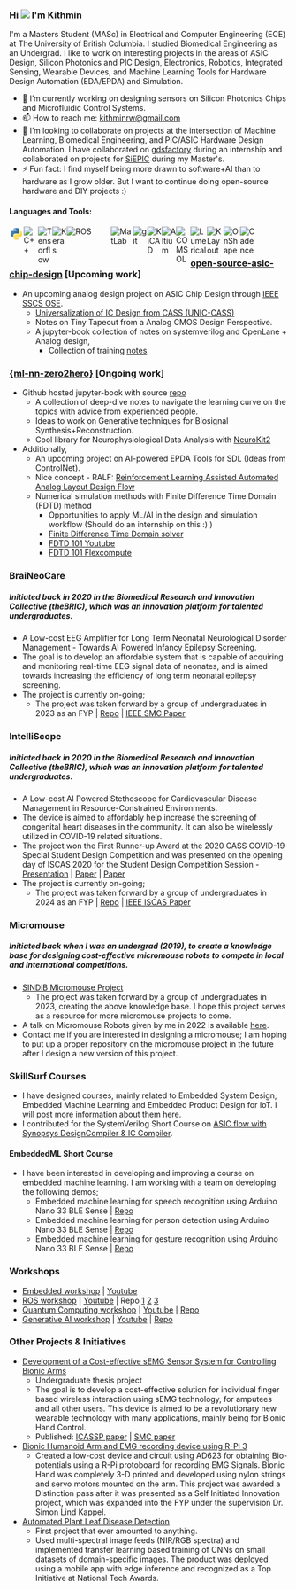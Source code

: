 ### Hi <img src="https://media.giphy.com/media/hvRJCLFzcasrR4ia7z/giphy.gif" width="25px"> I'm [Kithmin](https://www.kithminrw.com/)

I'm a Masters Student (MASc) in Electrical and Computer Engineering (ECE) at The University of British Columbia. I studied Biomedical Engineering as an Undergrad. I like to work on interesting projects in the areas of ASIC Design, Silicon Photonics and PIC Design, Electronics, Robotics, Integrated Sensing, Wearable Devices, and Machine Learning Tools for Hardware Design Automation (EDA/EPDA) and Simulation.

- 🔭 I’m currently working on designing sensors on Silicon Photonics Chips and Microfluidic Control Systems.
- 📫 How to reach me: kithminrw@gmail.com
- 👯 I’m looking to collaborate on projects at the intersection of Machine Learning, Biomedical Engineering, and PIC/ASIC Hardware Design Automation. I have collaborated on [gdsfactory](https://gdsfactory.github.io/gdsfactory/) during an internship and collaborated on projects for [SiEPIC](https://github.com/SiEPIC) during my Master's.
- ⚡ Fun fact: I find myself being more drawn to software+AI than to hardware as I grow older. But I want to continue doing open-source hardware and DIY projects :)

#### Languages and Tools:

[<img align="left" alt="Python" width="26px" src="https://raw.githubusercontent.com/devicons/devicon/master/icons/python/python-original.svg" />]()
[<img align="left" alt="C++" width="26px" src="https://raw.githubusercontent.com/isocpp/logos/master/cpp_logo.svg" />]()
[<img align="left" alt="Tensorflow" width="26px" src="https://raw.githubusercontent.com/valohai/ml-logos/master/tensorflow-tf.svg" />]()
[<img align="left" alt="Keras" width="26px" src="https://raw.githubusercontent.com/valohai/ml-logos/master/keras.svg" />]()
[<img align="left" alt="ROS" width="80px" src="https://upload.wikimedia.org/wikipedia/commons/thumb/b/bb/Ros_logo.svg/1280px-Ros_logo.svg.png" />]()
[<img align="left" alt="MatLab" width="40px" src="https://upload.wikimedia.org/wikipedia/commons/thumb/2/21/Matlab_Logo.png/667px-Matlab_Logo.png" />]()
[<img align="left" alt="git" width="26px" src="https://upload.wikimedia.org/wikipedia/commons/thumb/3/3f/Git_icon.svg/2048px-Git_icon.svg.png" />]()
[<img align="left" alt="KiCAD" width="26px" src="https://avatars.githubusercontent.com/u/3374914?s=200&v=4" />]()
[<img align="left" alt="Altium" width="26px" src="https://upload.wikimedia.org/wikipedia/commons/e/ea/Altium_Designer_Logo.png" />]()
[<img align="left" alt="COMSOL" width="26px" src="https://play-lh.googleusercontent.com/gdPzb-Oss6wI0v5P9HY5N15eb-nroNCiRnPXrtjvV2zoz4Q0Buw67e_RYkF0CsYvMx7F" />]()
[<img align="left" alt="Lumerical" width="30px" src="https://pbs.twimg.com/profile_images/1258494918634291200/tgR7gdWK_400x400.jpg" />]()
[<img align="left" alt="KLayout" width="30px" src="https://avatars.githubusercontent.com/u/46386928?s=200&v=4" />]()
[<img align="left" alt="OnShape" width="30px" src="https://play-lh.googleusercontent.com/yAS9WJJnjlCx77RxIvJSssrixhCdUxnBlM3CuPnQpl8QI3Ez19KreBL4xREc1gtmK_Y" />]()
[<img align="left" alt="Cadence" width="30px" src="https://companieslogo.com/img/orig/CDNS-20a21ff7.png?t=1652258778" />]()
<br />
<br />

<!--
[![Kithmin's GitHub stats](https://github-readme-stats.vercel.app/api?username=kithminrw&show_icons=true&theme=dark)](https://github.com/anuraghazra/github-readme-stats)
-->

### [open-source-asic-chip-design](https://github.com/SkillSurf) [Upcoming work]
- An upcoming analog design project on ASIC Chip Design through [IEEE SSCS OSE](https://sscs-ose.github.io/).
  - [Universalization of IC Design from CASS (UNIC-CASS)](https://ieee-cas.org/universalization-ic-design-cass-unic-cass)
  - Notes on Tiny Tapeout from a Analog CMOS Design Perspective.  
  - A jupyter-book collection of notes on systemverilog and OpenLane + Analog design,
    - Collection of training [notes](https://unic-cass.github.io/unic-cass-training.html)

### [{ml-nn-zero2hero}](https://www.kithminrw.com/ml-nn-zero2hero/) [Ongoing work]
- Github hosted jupyter-book with source [repo](https://github.com/kithminrw/ml-nn-zero2hero)
  - A collection of deep-dive notes to navigate the learning curve on the topics with advice from experienced people.
  - Ideas to work on Generative techniques for Biosignal Synthesis+Reconstruction.
  - Cool library for Neurophysiological Data Analysis with [NeuroKit2](https://neuropsychology.github.io/NeuroKit/index.html)
- Additionally,
  - An upcoming project on AI-powered EPDA Tools for SDL (Ideas from ControlNet).
  - Nice concept - RALF: [Reinforcement Learning Assisted Automated Analog Layout Design Flow](https://github.com/iic-jku/IIC-RALF)
  - Numerical simulation methods with Finite Difference Time Domain (FDTD) method
    - Opportunities to apply ML/AI in the design and simulation workflow (Should do an internship on this :) )
    - [Finite Difference Time Domain solver](https://optics.ansys.com/hc/en-us/articles/360034914633-Finite-Difference-Time-Domain-FDTD-solver-introduction)
    - [FDTD 101 Youtube](https://www.youtube.com/watch?v=N1ohReRScls&list=PL7kxN4u_N9HGMhaR4SrTUro8VUmEjWNnI)
    - [FDTD 101 Flexcompute](https://www.flexcompute.com/fdtd101/)

### BraiNeoCare
##### Initiated back in 2020 in the Biomedical Research and Innovation Collective (theBRIC), which was an innovation platform for talented undergraduates. 
- A Low-cost EEG Amplifier for Long Term Neonatal Neurological Disorder Management - Towards AI Powered Infancy Epilepsy Screening.
- The goal is to develop an affordable system that is capable of acquiring and monitoring real-time EEG signal data of neonates, and is aimed towards increasing the efficiency of long term neonatal epilepsy screening.
- The project is currently on-going;
  - The project was taken forward by a group of undergraduates in 2023 as an FYP | [Repo](https://github.com/Dinuka-1999/BraiNeoCare) | [IEEE SMC Paper]()

### IntelliScope
##### Initiated back in 2020 in the Biomedical Research and Innovation Collective (theBRIC), which was an innovation platform for talented undergraduates. 
- A Low-cost AI Powered Stethoscope for Cardiovascular Disease Management in Resource-Constrained Environments.
- The device is aimed to affordably help increase the screening of congenital heart diseases in the community. It can also be wirelessly utilized in COVID-19 related situations.
- The project won the First Runner-up Award at the 2020 CASS COVID-19 Special Student Design Competition and was presented on the opening day of ISCAS 2020 for the Student Design Competition Session - [Presentation](https://drive.google.com/file/d/1RztRsTyAFzcmgW8hmfYzrs6aW5AQ1shj/view?usp=sharing) | [Paper](https://drive.google.com/file/d/19LmnasU0Bx8yN8EaQ_rB5XG1ntNo3QxQ/view) | [Paper](https://www.youtube.com/watch?v=bDfqPbMdl5g) 
- The project is currently on-going;
  - The project was taken forward by a group of undergraduates in 2024 as an FYP | [Repo](https://github.com/intelliscope-ai) | [IEEE ISCAS Paper](https://ieeexplore.ieee.org/document/9401093)

### Micromouse
##### Initiated back when I was an undergrad (2019), to create a knowledge base for designing cost-effective micromouse robots to compete in local and international competitions.
- [SINDiB Micromouse Project](https://github.com/sanjith1999/SINDiB-MicroMouse)
  - The project was taken forward by a group of undergraduates in 2023, creating the above knowledge base. I hope this project serves as a resource for more micromouse projects to come. 
- A talk on Micromouse Robots given by me in 2022 is available [here](https://docs.google.com/presentation/d/1EzACgUfxd5gQGBXqCMkfpz_SdqEy7rfr/edit?usp=sharing&ouid=110067105344034357131&rtpof=true&sd=true). 
- Contact me if you are interested in designing a micromouse; I am hoping to put up a proper repository on the micromouse project in the future after I design a new version of this project.

### SkillSurf Courses
 - I have designed courses, mainly related to Embedded System Design, Embedded Machine Learning and Embedded Product Design for IoT. I will post more information about them here.
 - I contributed for the SystemVerilog Short Course on [ASIC flow with Synopsys DesignCompiler & IC Compiler](https://github.com/SkillSurf/systemverilog/tree/master/asic_flow).

#### EmbeddedML Short Course
- I have been interested in developing and improving a course on embedded machine learning. I am working with a team on developing the following demos;
  - Embedded machine learning for speech recognition using Arduino Nano 33 BLE Sense | [Repo]()
  - Embedded machine learning for person detection using Arduino Nano 33 BLE Sense | [Repo]()
  - Embedded machine learning for gesture recognition using Arduino Nano 33 BLE Sense | [Repo](https://github.com/devnithw/gesture-tinyml)

### Workshops
 - [Embedded workshop](https://slinspire.lk/events/embedded-workshop/) | [Youtube](https://www.youtube.com/playlist?list=PLTW6nNce5t3IieOTPeGCx0hxbSSmbx5Vh)
 - [ROS workshop](https://ent.uom.lk/2023/03/06/slrc-22-advanced-robotics-workshop-a-journey-into-the-realm-of-ros/) | [Youtube](https://www.youtube.com/playlist?list=PLycNPeCNJhVeX9AhiOXh-B5Pe4zxsPE2r) | Repo [1](https://github.com/sakunaharinda/ROS-Handson-Session-1.1) [2](https://github.com/sakunaharinda/ROS-Handson-Session-1.2) [3](https://github.com/sakunaharinda/ROS-Handson-Session-2)
 - [Quantum Computing workshop](https://ent.uom.lk/2023/04/02/workshop-on-quantum-computing/) | [Youtube](https://www.youtube.com/playlist?list=PL9cCjI9HkwwChpdyl5bGOTHq3KdenSiGn) | [Repo](https://github.com/SkillSurf/introduction_qc)
 - [Generative AI workshop](https://skillsurf.github.io/introduction_genAI/intro.html) | [Youtube](https://www.youtube.com/playlist?list=PLTW6nNce5t3IieOTPeGCx0hxbSSmbx5Vh) | [Repo](https://github.com/SkillSurf/introduction_genAI)

### Other Projects & Initiatives
- [Development of a Cost-effective sEMG Sensor System for Controlling Bionic Arms](https://github.com/Laknath1996/sEMG-Hand-Gesture-Recognition) 
  - Undergraduate thesis project
  - The goal is to develop a cost-effective solution for individual finger based wireless interaction using sEMG technology, for amputees and all other users. This device is aimed to be a revolutionary new wearable technology with many applications, mainly being for Bionic Hand Control.
  - Published: [ICASSP paper](https://ieeexplore.ieee.org/document/9054227) | [SMC paper](https://ieeexplore.ieee.org/document/9283285)
- [Bionic Humanoid Arm and EMG recording device using R-Pi 3](https://github.com/kithminrw/EMG_RPi_BionicHand)
  - Created a low-cost device and circuit using AD623 for obtaining Bio-potentials using a R-Pi protoboard for recording EMG Signals. Bionic Hand was completely 3-D printed and developed using nylon strings and servo motors mounted on the arm. This project was awarded a Distinction pass after it was presented as a Self Initiated Innovation project, which was expanded into the FYP under the supervision Dr. Simon Lind Kappel.
- [Automated Plant Leaf Disease Detection](https://github.com/kahnchana/Plant_Disease_Recognition)
  - First project that ever amounted to anything.
  - Used multi-spectral image feeds (NIR/RGB spectra) and implemented transfer learning based training of CNNs on small datasets of domain-specific images. The product was deployed using a mobile app with edge inference and recognized as a Top Initiative at National Tech Awards.


